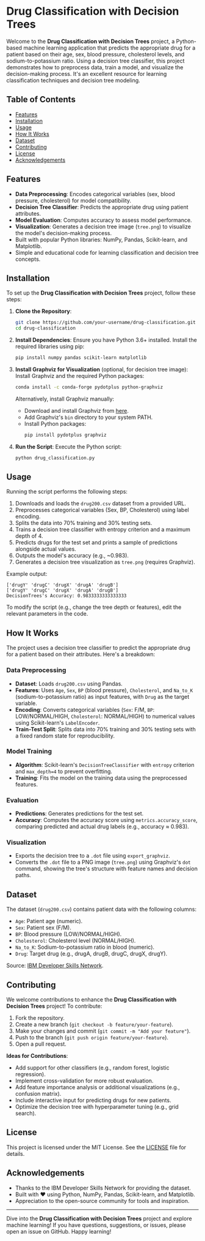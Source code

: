 # Drug Classification with Decision Trees

Welcome to the **Drug Classification with Decision Trees** project, a Python-based machine learning application that predicts the appropriate drug for a patient based on their age, sex, blood pressure, cholesterol levels, and sodium-to-potassium ratio. Using a decision tree classifier, this project demonstrates how to preprocess data, train a model, and visualize the decision-making process. It's an excellent resource for learning classification techniques and decision tree modeling.

## Table of Contents
- [Features](#features)
- [Installation](#installation)
- [Usage](#usage)
- [How It Works](#how-it-works)
- [Dataset](#dataset)
- [Contributing](#contributing)
- [License](#license)
- [Acknowledgements](#acknowledgements)

## Features
- **Data Preprocessing**: Encodes categorical variables (sex, blood pressure, cholesterol) for model compatibility.
- **Decision Tree Classifier**: Predicts the appropriate drug using patient attributes.
- **Model Evaluation**: Computes accuracy to assess model performance.
- **Visualization**: Generates a decision tree image (`tree.png`) to visualize the model's decision-making process.
- Built with popular Python libraries: NumPy, Pandas, Scikit-learn, and Matplotlib.
- Simple and educational code for learning classification and decision tree concepts.

## Installation
To set up the **Drug Classification with Decision Trees** project, follow these steps:

1. **Clone the Repository**:
   ```bash
   git clone https://github.com/your-username/drug-classification.git
   cd drug-classification
   ```

2. **Install Dependencies**:
   Ensure you have Python 3.6+ installed. Install the required libraries using pip:
   ```bash
   pip install numpy pandas scikit-learn matplotlib
   ```

3. **Install Graphviz for Visualization** (optional, for decision tree image):
   Install Graphviz and the required Python packages:
   ```bash
   conda install -c conda-forge pydotplus python-graphviz
   ```
   Alternatively, install Graphviz manually:
   - Download and install Graphviz from [here](https://graphviz.org/download/).
   - Add Graphviz's `bin` directory to your system PATH.
   - Install Python packages:
     ```bash
     pip install pydotplus graphviz
     ```

4. **Run the Script**:
   Execute the Python script:
   ```bash
   python drug_classification.py
   ```

## Usage
Running the script performs the following steps:
1. Downloads and loads the `drug200.csv` dataset from a provided URL.
2. Preprocesses categorical variables (Sex, BP, Cholesterol) using label encoding.
3. Splits the data into 70% training and 30% testing sets.
4. Trains a decision tree classifier with entropy criterion and a maximum depth of 4.
5. Predicts drugs for the test set and prints a sample of predictions alongside actual values.
6. Outputs the model's accuracy (e.g., ~0.983).
7. Generates a decision tree visualization as `tree.png` (requires Graphviz).

Example output:
```
['drugY' 'drugC' 'drugX' 'drugA' 'drugB']
['drugY' 'drugC' 'drugX' 'drugA' 'drugB']
DecisionTrees's Accuracy: 0.9833333333333333
```

To modify the script (e.g., change the tree depth or features), edit the relevant parameters in the code.

## How It Works
The project uses a decision tree classifier to predict the appropriate drug for a patient based on their attributes. Here's a breakdown:

### Data Preprocessing
- **Dataset**: Loads `drug200.csv` using Pandas.
- **Features**: Uses `Age`, `Sex`, `BP` (blood pressure), `Cholesterol`, and `Na_to_K` (sodium-to-potassium ratio) as input features, with `Drug` as the target variable.
- **Encoding**: Converts categorical variables (`Sex`: F/M, `BP`: LOW/NORMAL/HIGH, `Cholesterol`: NORMAL/HIGH) to numerical values using Scikit-learn's `LabelEncoder`.
- **Train-Test Split**: Splits data into 70% training and 30% testing sets with a fixed random state for reproducibility.

### Model Training
- **Algorithm**: Scikit-learn's `DecisionTreeClassifier` with `entropy` criterion and `max_depth=4` to prevent overfitting.
- **Training**: Fits the model on the training data using the preprocessed features.

### Evaluation
- **Predictions**: Generates predictions for the test set.
- **Accuracy**: Computes the accuracy score using `metrics.accuracy_score`, comparing predicted and actual drug labels (e.g., accuracy ≈ 0.983).

### Visualization
- Exports the decision tree to a `.dot` file using `export_graphviz`.
- Converts the `.dot` file to a PNG image (`tree.png`) using Graphviz's `dot` command, showing the tree's structure with feature names and decision paths.

## Dataset
The dataset (`drug200.csv`) contains patient data with the following columns:
- `Age`: Patient age (numeric).
- `Sex`: Patient sex (F/M).
- `BP`: Blood pressure (LOW/NORMAL/HIGH).
- `Cholesterol`: Cholesterol level (NORMAL/HIGH).
- `Na_to_K`: Sodium-to-potassium ratio in blood (numeric).
- `Drug`: Target drug (e.g., drugA, drugB, drugC, drugX, drugY).

Source: [IBM Developer Skills Network](https://cf-courses-data.s3.us.cloud-object-storage.appdomain.cloud/IBMDeveloperSkillsNetwork-ML0101EN-SkillsNetwork/labs/Module%203/data/drug200.csv).

## Contributing
We welcome contributions to enhance the **Drug Classification with Decision Trees** project! To contribute:
1. Fork the repository.
2. Create a new branch (`git checkout -b feature/your-feature`).
3. Make your changes and commit (`git commit -m "Add your feature"`).
4. Push to the branch (`git push origin feature/your-feature`).
5. Open a pull request.

**Ideas for Contributions**:
- Add support for other classifiers (e.g., random forest, logistic regression).
- Implement cross-validation for more robust evaluation.
- Add feature importance analysis or additional visualizations (e.g., confusion matrix).
- Include interactive input for predicting drugs for new patients.
- Optimize the decision tree with hyperparameter tuning (e.g., grid search).

## License
This project is licensed under the MIT License. See the [LICENSE](LICENSE) file for details.

## Acknowledgements
- Thanks to the IBM Developer Skills Network for providing the dataset.
- Built with ❤️ using Python, NumPy, Pandas, Scikit-learn, and Matplotlib.
- Appreciation to the open-source community for tools and inspiration.

---

Dive into the **Drug Classification with Decision Trees** project and explore machine learning! If you have questions, suggestions, or issues, please open an issue on GitHub. Happy learning!